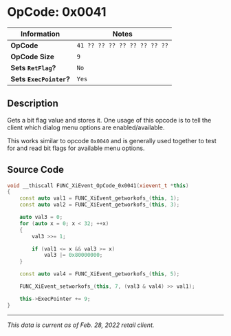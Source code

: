 # OpCode: 0x0041

| Information               | Notes |
|---                        |---    |
| **OpCode**                | `41 ?? ?? ?? ?? ?? ?? ?? ??` |
| **OpCode Size**           | `9`   |
| **Sets `RetFlag`?**       | `No`  |
| **Sets `ExecPointer`?**   | `Yes` |

## Description

Gets a bit flag value and stores it. One usage of this opcode is to tell the client which dialog menu options are enabled/available.

This works similar to opcode `0x0040` and is generally used together to test for and read bit flags for available menu options.

## Source Code

```cpp
void __thiscall FUNC_XiEvent_OpCode_0x0041(xievent_t *this)
{
    const auto val1 = FUNC_XiEvent_getworkofs_(this, 1);
    const auto val2 = FUNC_XiEvent_getworkofs_(this, 3);

    auto val3 = 0;
    for (auto x = 0; x < 32; ++x)
    {
        val3 >>= 1;

        if (val1 <= x && val3 >= x)
            val3 |= 0x80000000;
    }

    const auto val4 = FUNC_XiEvent_getworkofs_(this, 5);

    FUNC_XiEvent_setworkofs_(this, 7, (val3 & val4) >> val1);

    this->ExecPointer += 9;
}
```

---

_This data is current as of Feb. 28, 2022 retail client._